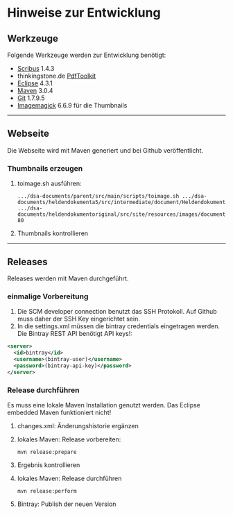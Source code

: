 # Hinweise zur Entwicklung

## Werkzeuge

Folgende Werkzeuge werden zur Entwicklung benötigt:

* [Scribus](http://www.scribus.net/) 1.4.3 
* thinkingstone.de [PdfToolkit](https://github.com/thinkingstone/dsa-documents/tree/master/pdftoolkit)
* [Eclipse](http://www.eclipse.org) 4.3.1
* [Maven](https://maven.apache.org/) 3.0.4
* [Git](http://git-scm.com/) 1.7.9.5
* [Imagemagick](http://www.imagemagick.org) 6.6.9 für die Thumbnails


---

## Webseite

Die Webseite wird mit Maven generiert und bei Github veröffentlicht. 

### Thumbnails erzeugen

1. toimage.sh ausführen:

    ```
    .../dsa-documents/parent/src/main/scripts/toimage.sh .../dsa-documents/heldendokumenta5/src/intermediate/document/Heldendokument.pdf .../dsa-documents/heldendokumentoriginal/src/site/resources/images/document/Heldendokument 80
    ```
2. Thumbnails kontrollieren

---

## Releases

Releases werden mit Maven durchgeführt. 

### einmalige Vorbereitung

1. Die SCM developer connection benutzt das SSH Protokoll. Auf Github muss daher der SSH Key eingerichtet sein.
2. In die settings.xml müssen die bintray credentials eingetragen werden. Die Bintray REST API benötigt API keys!:

```xml
<server>
  <id>bintray</id>
  <username>(bintray-user)</username>
  <password>(bintray-api-key)</password>
</server>
```

### Release durchführen

Es muss eine lokale Maven Installation genutzt werden. Das Eclipse embedded Maven funktioniert nicht!

1. changes.xml: Änderungshistorie ergänzen

2. lokales Maven: Release vorbereiten:
    
    ```
    mvn release:prepare
    ```

3. Ergebnis kontrollieren

4. lokales Maven: Release durchführen
    
    ```
    mvn release:perform
    ```

5. Bintray: Publish der neuen Version
